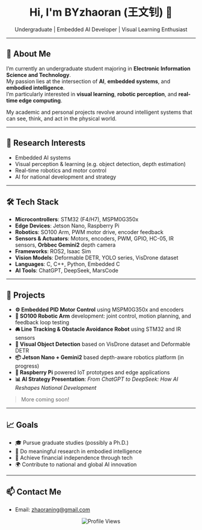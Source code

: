 <h1 align="center">Hi, I'm BYzhaoran (王文钊) 👋</h1>

<p align="center">
  Undergraduate | Embedded AI Developer | Visual Learning Enthusiast
</p>

---

## 🔬 About Me

I’m currently an undergraduate student majoring in **Electronic Information Science and Technology**.  
My passion lies at the intersection of **AI**, **embedded systems**, and **embodied intelligence**.  
I’m particularly interested in **visual learning**, **robotic perception**, and **real-time edge computing**.

My academic and personal projects revolve around intelligent systems that can see, think, and act in the physical world.

---

## 🧠 Research Interests

- Embedded AI systems  
- Visual perception & learning (e.g. object detection, depth estimation)  
- Real-time robotics and motor control  
- AI for national development and strategy

---

## 🛠️ Tech Stack

- **Microcontrollers**: STM32 (F4/H7), MSPM0G350x  
- **Edge Devices**: Jetson Nano, Raspberry Pi  
- **Robotics**: SO100 Arm, PWM motor drive, encoder feedback  
- **Sensors & Actuators**: Motors, encoders, PWM, GPIO, HC-05, IR sensors, **Orbbec Gemini2** depth camera  
- **Frameworks**: ROS2, Isaac Sim  
- **Vision Models**: Deformable DETR, YOLO series, VisDrone dataset  
- **Languages**: C, C++, Python, Embedded C  
- **AI Tools**: ChatGPT, DeepSeek, MarsCode

---

## 🔧 Projects

- **⚙️ Embedded PID Motor Control** using MSPM0G350x and encoders  
- **🦾 SO100 Robotic Arm** development: joint control, motion planning, and feedback loop testing  
- **🚘 Line Tracking & Obstacle Avoidance Robot** using STM32 and IR sensors  
- **🧠 Visual Object Detection** based on VisDrone dataset and Deformable DETR  
- **📦 Jetson Nano + Gemini2** based depth-aware robotics platform (in progress)  
- **🍓 Raspberry Pi** powered IoT prototypes and edge applications  
- **📊 AI Strategy Presentation**: _From ChatGPT to DeepSeek: How AI Reshapes National Development_

> More coming soon!

---

## 📈 Goals

- 🎓 Pursue graduate studies (possibly a Ph.D.)
- 🧪 Do meaningful research in embodied intelligence
- 💼 Achieve financial independence through tech
- 🌍 Contribute to national and global AI innovation

---

## 📫 Contact Me

- Email: zhaoraning@gmail.com  

<p align="center">
  <img src="https://komarev.com/ghpvc/?username=BYzhaoran&label=Profile%20views&color=0e75b6&style=flat" alt="Profile Views" />
</p>
